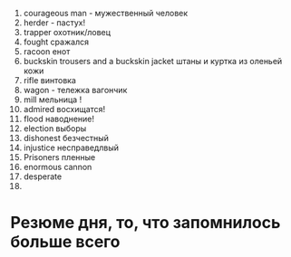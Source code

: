 1. courageous man  - мужественный человек
2. herder - пастух!
3. trapper охотник/ловец
4. fought сражался 
5. racoon енот 
6. buckskin trousers and a buckskin jacket штаны и куртка из оленьей кожи
7. rifle винтовка 
8. wagon - тележка вагончик 
9. mill мельница !
10. admired восхищатся!  
11. flood наводнение!  
12. election выборы 
13. dishonest безчестный 
14. injustice несправедлвый 
15. Prisoners пленные 
16. enormous cannon
17. desperate
18. 








# Резюме дня, то, что запомнилось больше всего